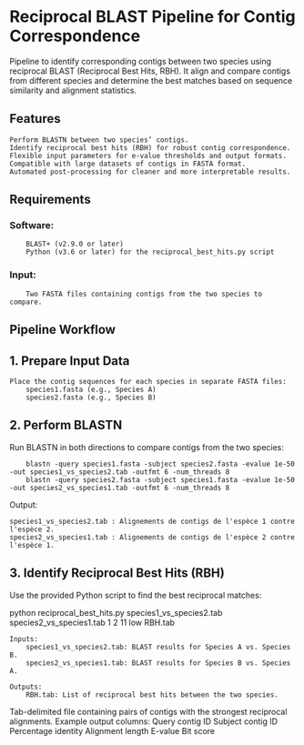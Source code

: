 # Reciprocal BLAST Pipeline for Contig Correspondence

Pipeline to identify corresponding contigs between two species using reciprocal BLAST (Reciprocal Best Hits, RBH).
It align and compare contigs from different species and determine the best matches based on sequence similarity and alignment statistics.

## Features

    Perform BLASTN between two species’ contigs.
    Identify reciprocal best hits (RBH) for robust contig correspondence.
    Flexible input parameters for e-value thresholds and output formats.
    Compatible with large datasets of contigs in FASTA format.
    Automated post-processing for cleaner and more interpretable results.

## Requirements

   ### Software:
        BLAST+ (v2.9.0 or later)
        Python (v3.6 or later) for the reciprocal_best_hits.py script
  ### Input:
        Two FASTA files containing contigs from the two species to compare.

## Pipeline Workflow
## 1. Prepare Input Data

    Place the contig sequences for each species in separate FASTA files:
        species1.fasta (e.g., Species A)
        species2.fasta (e.g., Species B)

## 2. Perform BLASTN

Run BLASTN in both directions to compare contigs from the two species:

        blastn -query species1.fasta -subject species2.fasta -evalue 1e-50 -out species1_vs_species2.tab -outfmt 6 -num_threads 8
        blastn -query species2.fasta -subject species1.fasta -evalue 1e-50 -out species2_vs_species1.tab -outfmt 6 -num_threads 8

Output:

    species1_vs_species2.tab : Alignements de contigs de l'espèce 1 contre l'espèce 2.
    species2_vs_species1.tab : Alignements de contigs de l'espèce 2 contre l'espèce 1.

## 3. Identify Reciprocal Best Hits (RBH)

Use the provided Python script to find the best reciprocal matches:

python reciprocal_best_hits.py species1_vs_species2.tab species2_vs_species1.tab 1 2 11 low RBH.tab

    Inputs:
        species1_vs_species2.tab: BLAST results for Species A vs. Species B.
        species2_vs_species1.tab: BLAST results for Species B vs. Species A.

    Outputs:
        RBH.tab: List of reciprocal best hits between the two species.
Tab-delimited file containing pairs of contigs with the strongest reciprocal alignments.
    Example output columns:
        Query contig ID
        Subject contig ID
        Percentage identity
        Alignment length
        E-value
        Bit score

